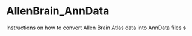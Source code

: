 # AllenBrain_AnnData
Instructions on how to convert Allen Brain Atlas data into AnnData files 
**s**
